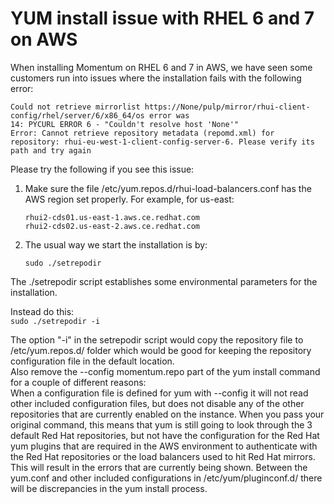 # YUM install issue with RHEL 6 and 7 on AWS
When installing Momentum on RHEL 6 and 7 in AWS, we have seen some customers run into issues where the installation fails with the following error:

```
Could not retrieve mirrorlist https://None/pulp/mirror/rhui-client-config/rhel/server/6/x86_64/os error was
14: PYCURL ERROR 6 - "Couldn't resolve host 'None'"
Error: Cannot retrieve repository metadata (repomd.xml) for repository: rhui-eu-west-1-client-config-server-6. Please verify its path and try again
```  

Please try the following if you see this issue:  

1. Make sure the file /etc/yum.repos.d/rhui-load-balancers.conf has the AWS region set properly. For example, for us-east:

	```
	rhui2-cds01.us-east-1.aws.ce.redhat.com
	rhui2-cds02.us-east-2.aws.ce.redhat.com
	```  
  
2. The usual way we start the installation is by:

	`sudo ./setrepodir`  

The ./setrepodir script establishes some environmental parameters for the installation.

Instead do this:  
`sudo ./setrepodir -i`  

The  option "-i" in the setrepodir script would copy the repository file to /etc/yum.repos.d/ folder which would be good for keeping the repository configuration file in the default location.  
Also remove the --config momentum.repo part of the yum install command for a couple of different reasons:  
When a configuration file is defined for yum with --config it will not read other included configuration files, but does not disable any of the other repositories that are currently enabled on the instance. When you pass your original command, this means that yum is still going to look through the 3 default Red Hat repositories, but not have the configuration for the Red Hat yum plugins that are required in the AWS environment to authenticate with the Red Hat repositories or the load balancers used to hit Red Hat mirrors. This will result in the errors that are currently being shown.
Between the yum.conf and other included configurations in /etc/yum/pluginconf.d/ there will be discrepancies in the yum install process.